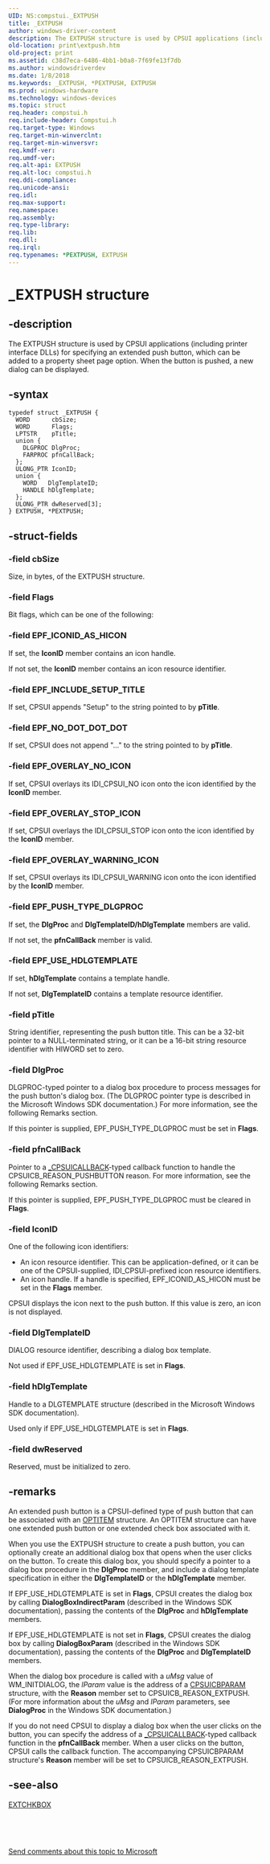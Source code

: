 ```yaml
---
UID: NS:compstui._EXTPUSH
title: _EXTPUSH
author: windows-driver-content
description: The EXTPUSH structure is used by CPSUI applications (including printer interface DLLs) for specifying an extended push button, which can be added to a property sheet page option. When the button is pushed, a new dialog can be displayed.
old-location: print\extpush.htm
old-project: print
ms.assetid: c38d7eca-6486-4bb1-b0a8-7f69fe13f7db
ms.author: windowsdriverdev
ms.date: 1/8/2018
ms.keywords: _EXTPUSH, *PEXTPUSH, EXTPUSH
ms.prod: windows-hardware
ms.technology: windows-devices
ms.topic: struct
req.header: compstui.h
req.include-header: Compstui.h
req.target-type: Windows
req.target-min-winverclnt: 
req.target-min-winversvr: 
req.kmdf-ver: 
req.umdf-ver: 
req.alt-api: EXTPUSH
req.alt-loc: compstui.h
req.ddi-compliance: 
req.unicode-ansi: 
req.idl: 
req.max-support: 
req.namespace: 
req.assembly: 
req.type-library: 
req.lib: 
req.dll: 
req.irql: 
req.typenames: *PEXTPUSH, EXTPUSH
---
```


# _EXTPUSH structure



## -description
The EXTPUSH structure is used by CPSUI applications (including printer interface DLLs) for specifying an extended push button, which can be added to a property sheet page option. When the button is pushed, a new dialog can be displayed.



## -syntax

````
typedef struct _EXTPUSH {
  WORD      cbSize;
  WORD      Flags;
  LPTSTR    pTitle;
  union {
    DLGPROC DlgProc;
    FARPROC pfnCallBack;
  };
  ULONG_PTR IconID;
  union {
    WORD   DlgTemplateID;
    HANDLE hDlgTemplate;
  };
  ULONG_PTR dwReserved[3];
} EXTPUSH, *PEXTPUSH;
````


## -struct-fields

### -field cbSize

Size, in bytes, of the EXTPUSH structure.


### -field Flags

Bit flags, which can be one of the following:




### -field EPF_ICONID_AS_HICON

If set, the <b>IconID</b> member contains an icon handle.

If not set, the <b>IconID</b> member contains an icon resource identifier.

</dd>
</dl>



### -field EPF_INCLUDE_SETUP_TITLE

If set, CPSUI appends "Setup" to the string pointed to by <b>pTitle</b>.

</dd>
</dl>



### -field EPF_NO_DOT_DOT_DOT

If set, CPSUI does not append "..." to the string pointed to by <b>pTitle</b>.

</dd>
</dl>



### -field EPF_OVERLAY_NO_ICON

If set, CPSUI overlays its IDI_CPSUI_NO icon onto the icon identified by the <b>IconID</b> member.

</dd>
</dl>



### -field EPF_OVERLAY_STOP_ICON

If set, CPSUI overlays the IDI_CPSUI_STOP icon onto the icon identified by the <b>IconID</b> member.

</dd>
</dl>



### -field EPF_OVERLAY_WARNING_ICON

If set, CPSUI overlays its IDI_CPSUI_WARNING icon onto the icon identified by the <b>IconID</b> member.

</dd>
</dl>



### -field EPF_PUSH_TYPE_DLGPROC

If set, the <b>DlgProc</b> and <b>DlgTemplateID/hDlgTemplate</b> members are valid.

If not set, the <b>pfnCallBack</b> member is valid.

</dd>
</dl>



### -field EPF_USE_HDLGTEMPLATE

If set, <b>hDlgTemplate</b> contains a template handle.

If not set, <b>DlgTemplateID</b> contains a template resource identifier.

</dd>
</dl>

### -field pTitle

String identifier, representing the push button title. This can be a 32-bit pointer to a NULL-terminated string, or it can be a 16-bit string resource identifier with HIWORD set to zero.


### -field DlgProc

DLGPROC-typed pointer to a dialog box procedure to process messages for the push button's dialog box. (The DLGPROC pointer type is described in the Microsoft Windows SDK documentation.) For more information, see the following Remarks section.

If this pointer is supplied, EPF_PUSH_TYPE_DLGPROC must be set in <b>Flags</b>.


### -field pfnCallBack

Pointer to a <a href="..\compstui\nc-compstui-_cpsuicallback.md">_CPSUICALLBACK</a>-typed callback function to handle the CPSUICB_REASON_PUSHBUTTON reason. For more information, see the following Remarks section.

If this pointer is supplied, EPF_PUSH_TYPE_DLGPROC must be cleared in <b>Flags</b>.


### -field IconID

One of the following icon identifiers:

<ul>
<li>
An icon resource identifier. This can be application-defined, or it can be one of the CPSUI-supplied, IDI_CPSUI-prefixed icon resource identifiers.

</li>
<li>
An icon handle. If a handle is specified, EPF_ICONID_AS_HICON must be set in the <b>Flags</b> member.

</li>
</ul>
CPSUI displays the icon next to the push button. If this value is zero, an icon is not displayed.


### -field DlgTemplateID

DIALOG resource identifier, describing a dialog box template.

Not used if EPF_USE_HDLGTEMPLATE is set in <b>Flags</b>.


### -field hDlgTemplate

Handle to a DLGTEMPLATE structure (described in the Microsoft Windows SDK documentation).

Used only if EPF_USE_HDLGTEMPLATE is set in <b>Flags</b>.


### -field dwReserved

Reserved, must be initialized to zero.


## -remarks
An extended push button is a CPSUI-defined type of push button that can be associated with an <a href="..\compstui\ns-compstui-_optitem.md">OPTITEM</a> structure. An OPTITEM structure can have one extended push button or one extended check box associated with it.

When you use the EXTPUSH structure to create a push button, you can optionally create an additional dialog box that opens when the user clicks on the button. To create this dialog box, you should specify a pointer to a dialog box procedure in the <b>DlgProc</b> member, and include a dialog template specification in either the <b>DlgTemplateID</b> or the <b>hDlgTemplate</b> member.

If EPF_USE_HDLGTEMPLATE is set in <b>Flags</b>, CPSUI creates the dialog box by calling <b>DialogBoxIndirectParam</b> (described in the Windows SDK documentation), passing the contents of the <b>DlgProc</b> and <b>hDlgTemplate</b> members.

If EPF_USE_HDLGTEMPLATE is not set in <b>Flags</b>, CPSUI creates the dialog box by calling <b>DialogBoxParam</b> (described in the Windows SDK documentation), passing the contents of the <b>DlgProc</b> and <b>DlgTemplateID</b> members.

When the dialog box procedure is called with a <i>uMsg</i> value of WM_INITDIALOG, the <i>lParam</i> value is the address of a <a href="..\compstui\ns-compstui-_cpsuicbparam.md">CPSUICBPARAM</a> structure, with the <b>Reason</b> member set to CPSUICB_REASON_EXTPUSH. (For more information about the <i>uMsg</i> and <i>lParam</i> parameters, see <b>DialogProc</b> in the Windows SDK documentation.)

If you do not need CPSUI to display a dialog box when the user clicks on the button, you can specify the address of a <a href="..\compstui\nc-compstui-_cpsuicallback.md">_CPSUICALLBACK</a>-typed callback function in the <b>pfnCallBack</b> member. When a user clicks on the button, CPSUI calls the callback function. The accompanying CPSUICBPARAM structure's <b>Reason</b> member will be set to CPSUICB_REASON_EXTPUSH.


## -see-also
<dl>
<dt>
<a href="..\compstui\ns-compstui-_extchkbox.md">EXTCHKBOX</a>
</dt>
</dl>
 

 

<a href="mailto:wsddocfb@microsoft.com?subject=Documentation%20feedback [print\print]:%20EXTPUSH structure%20 RELEASE:%20(1/8/2018)&amp;body=%0A%0APRIVACY STATEMENT%0A%0AWe use your feedback to improve the documentation. We don't use your email address for any other purpose, and we'll remove your email address from our system after the issue that you're reporting is fixed. While we're working to fix this issue, we might send you an email message to ask for more info. Later, we might also send you an email message to let you know that we've addressed your feedback.%0A%0AFor more info about Microsoft's privacy policy, see http://privacy.microsoft.com/en-us/default.aspx." title="Send comments about this topic to Microsoft">Send comments about this topic to Microsoft</a>

